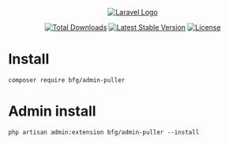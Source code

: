 <p align="center"><a href="https://wood.veskod.com/documentation/admin-panel" target="_blank">
<img src="https://wood.veskod.com/images/logo.png" alt="Laravel Logo">
</a></p>

<p align="center">
<a href="https://packagist.org/packages/bfg/admin-puller"><img src="https://img.shields.io/packagist/dt/bfg/admin-puller" alt="Total Downloads"></a>
<a href="https://packagist.org/packages/bfg/admin-puller"><img src="https://img.shields.io/packagist/v/bfg/admin-puller" alt="Latest Stable Version"></a>
<a href="https://packagist.org/packages/bfg/admin-puller"><img src="https://img.shields.io/packagist/l/bfg/admin-puller" alt="License"></a>
</p>

# Install
```
composer require bfg/admin-puller
```
# Admin install
```
php artisan admin:extension bfg/admin-puller --install
```
